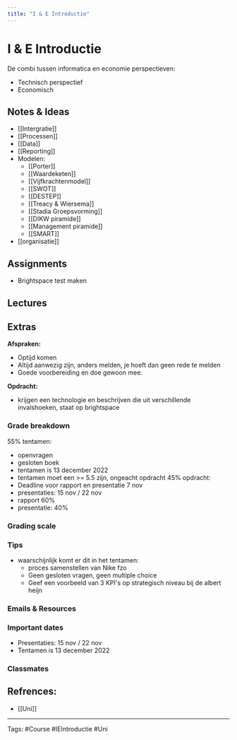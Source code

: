 ```yaml
---
title: "I & E Introductie"
---
```


# I & E Introductie
De combi tussen informatica en economie
perspectieven:
- Technisch perspectief
- Economisch
## Notes & Ideas
- [[Intergratie]]
- [[Processen]]
- [[Data]]
- [[Reporting]]
- Modelen:
	- [[Porter]]
	- [[Waardeketen]]
	- [[Vijfkrachtenmodel]]
	- [[SWOT]]
	- [[DESTEP]]
	- [[Treacy & Wiersema]]
	- [[Stadia Groepsvorming]]
	- [[DIKW piramide]]
	- [[Management piramide]]
	- [[SMART]]
- [[organisatie]]
## Assignments
- Brightspace test maken
## Lectures
## Extras
**Afspraken:**
- Optijd komen
- Altijd aanwezig zijn, anders melden, je hoeft dan geen rede te melden
- Goede voorbereiding en doe gewoon mee.

**Opdracht:**
- krijgen een technologie en beschrijven die uit verschillende invalshoeken, staat op brightspace
### Grade breakdown
55% tentamen:
- openvragen
- gesloten boek
- tentamen is 13 december 2022
- tentamen moet een >= 5.5 zijn, ongeacht opdracht
45% opdracht:
- Deadline voor rapport en presentatie 7 nov
- presentaties: 15 nov / 22 nov
- rapport 60%
- presentatie: 40%
### Grading scale
### Tips 
- waarschijnlijk komt er dit in het tentamen:
	- proces samenstellen van Nike fzo
	- Geen gesloten vragen, geen multiple choice
	- Geef een voorbeeld van 3 KPI's op strategisch niveau bij de albert heijn
### Emails & Resources
### Important dates
- Presentaties: 15 nov / 22 nov
- Tentamen is 13 december 2022
### Classmates

## Refrences:
- [[Uni]]

---
Tags: #Course #IEIntroductie #Uni 